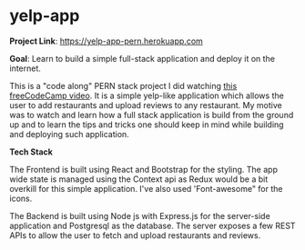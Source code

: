 # yelp-app

**Project Link**: https://yelp-app-pern.herokuapp.com

**Goal**: Learn to build a simple full-stack application and deploy it on the internet.

This is a "code along" PERN stack project I did watching [this freeCodeCamp video](https://www.youtube.com/watch?v=ldYcgPKEZC8&t=1091s). It is a simple yelp-like application which allows the user to add restaurants and upload reviews to any restaurant. My motive was to watch and learn how a full stack application is build from the ground up and to learn the tips and tricks one should keep in mind while building and deploying such application. 

**Tech Stack**

The Frontend is built using React and Bootstrap for the styling. The app wide state is managed using the Context api as Redux would be a bit overkill for this simple application. I've also used 'Font-awesome" for the icons. 

The Backend is built using Node js with Express.js for the server-side application and Postgresql as the database. The server exposes a few REST APIs to allow the user to fetch and upload restaurants and reviews. 

